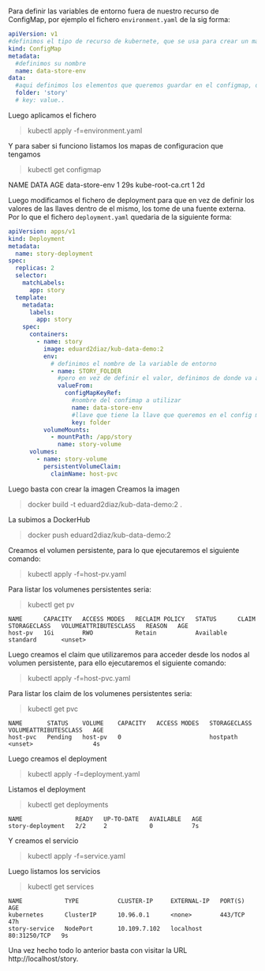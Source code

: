 #

Para definir las variables de entorno fuera de nuestro recurso de ConfigMap, por ejemplo el fichero `environment.yaml` de la sig forma:
```yaml
apiVersion: v1
#definimos el tipo de recurso de kubernete, que se usa para crear un mapa de configuraciones
kind: ConfigMap
metadata:
  #definimos su nombre
  name: data-store-env
data:
  #aqui definimos los elementos que queremos guardar en el configmap, de la forma llave: valor
  folder: 'story'
  # key: value..
```
Luego aplicamos el fichero 
> kubectl apply -f=environment.yaml

Y para saber si funciono listamos los mapas de configuracion que tengamos

> kubectl get configmap

  NAME               DATA   AGE
  data-store-env     1      29s
  kube-root-ca.crt   1      2d

Luego modificamos el fichero de deployment para que en vez de definir los valores de las llaves dentro de el mismo, los tome de una fuente externa. Por lo que el fichero `deployment.yaml`
quedaria de la siguiente forma:

```yaml
apiVersion: apps/v1
kind: Deployment
metadata:
  name: story-deployment
spec: 
  replicas: 2
  selector:
    matchLabels:
      app: story
  template:
    metadata:
      labels:
        app: story
    spec:
      containers:
        - name: story
          image: eduard2diaz/kub-data-demo:2
          env:
            # definimos el nombre de la variable de entorno
            - name: STORY_FOLDER
              #pero en vez de definir el valor, definimos de donde va a tomar los datos
              valueFrom: 
                configMapKeyRef:
                  #nombre del confimap a utilizar
                  name: data-store-env
                  #llave que tiene la llave que queremos en el config map, es decir, le indicamos la llave de la que debe tomar el valor
                  key: folder
          volumeMounts:
            - mountPath: /app/story
              name: story-volume
      volumes:
        - name: story-volume
          persistentVolumeClaim:
            claimName: host-pvc
```

Luego basta con crear la imagen
Creamos la imagen
> docker build -t eduard2diaz/kub-data-demo:2 .

La subimos a DockerHub
> docker push eduard2diaz/kub-data-demo:2


Creamos el volumen persistente, para lo que ejecutaremos el siguiente comando:

> kubectl apply -f=host-pv.yaml

Para listar los volumenes persistentes seria:
> kubectl get pv

    NAME      CAPACITY   ACCESS MODES   RECLAIM POLICY   STATUS      CLAIM   STORAGECLASS   VOLUMEATTRIBUTESCLASS   REASON   AGE
    host-pv   1Gi        RWO            Retain           Available           standard       <unset> 

Luego creamos el claim que utilizaremos para acceder desde los nodos al volumen persistente, para ello ejecutaremos el siguiente comando:

> kubectl apply -f=host-pvc.yaml

Para listar los claim de los volumenes persistentes seria:
> kubectl get pvc

    NAME       STATUS    VOLUME    CAPACITY   ACCESS MODES   STORAGECLASS   VOLUMEATTRIBUTESCLASS   AGE
    host-pvc   Pending   host-pv   0                         hostpath       <unset>                 4s

Luego creamos el deployment
> kubectl apply -f=deployment.yaml

Listamos el deployment
> kubectl get deployments         

    NAME               READY   UP-TO-DATE   AVAILABLE   AGE
    story-deployment   2/2     2            0           7s

Y creamos el servicio
> kubectl apply -f=service.yaml

Luego listamos los servicios
> kubectl get services         

    NAME            TYPE           CLUSTER-IP     EXTERNAL-IP   PORT(S)        AGE
    kubernetes      ClusterIP      10.96.0.1      <none>        443/TCP        47h
    story-service   NodePort       10.109.7.102   localhost     80:31250/TCP   9s

Una vez hecho todo lo anterior basta con visitar la URL http://localhost/story.